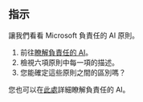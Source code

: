 ﻿---
lab:
    title: '開始使用 Azure 上的人工智慧'
---

## 指示
讓我們看看 Microsoft 負責任的 AI 原則。

1.	前往[瞭解負責任的 AI](https://docs.microsoft.com/learn/modules/get-started-ai-fundamentals/7-understand-responsible-ai?ns-enrollment-type=LearningPath&ns-enrollment-id=learn.wwl.get-started-with-artificial-intelligence-on-azure)。
2.	檢視六項原則中每一項的描述。
3.	您能確定這些原則之間的區別嗎？

您也可以在[此處](https://www.microsoft.com/ai/responsible-ai)詳細瞭解負責任的 AI。